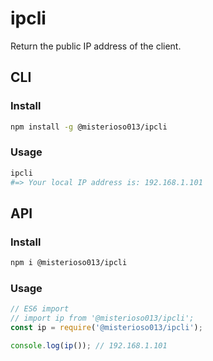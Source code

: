 # ipcli
Return the public IP address of the client.

## CLI

### Install
```sh
npm install -g @misterioso013/ipcli
```

### Usage
```sh
ipcli
#=> Your local IP address is: 192.168.1.101
```

## API

### Install
```sh
npm i @misterioso013/ipcli
```

### Usage
```js
// ES6 import
// import ip from '@misterioso013/ipcli';
const ip = require('@misterioso013/ipcli');

console.log(ip()); // 192.168.1.101
``` 